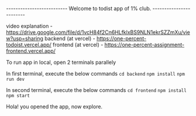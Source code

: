 -------------------------- Welcome to todist app of 1% club. ------------------------


video explanation - https://drive.google.com/file/d/1vcH84f2Cn6HLfklxBS9NLN1ekrSZZmXu/view?usp=sharing
backend (at vercel) - https://one-percent-todoist.vercel.app/
frontend (at vercel) - https://one-percent-assignment-frontend.vercel.app/

To run app in local, open 2 terminals parallely

In first terminal, execute the below commands
`cd backend`
`npm install`
`npm run dev`

In second terminal, execute the below commands
`cd frontend`
`npm install`
`npm start`

Hola! you opened the app, now explore.